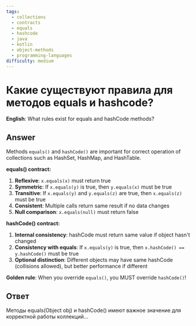 ```yaml
---
tags:
  - collections
  - contracts
  - equals
  - hashcode
  - java
  - kotlin
  - object-methods
  - programming-languages
difficulty: medium
---
```


# Какие существуют правила для методов equals и hashcode?

**English**: What rules exist for equals and hashCode methods?

## Answer

Methods `equals()` and `hashCode()` are important for correct operation of collections such as HashSet, HashMap, and HashTable.

**equals() contract:**
1. **Reflexive**: `x.equals(x)` must return true
2. **Symmetric**: If `x.equals(y)` is true, then `y.equals(x)` must be true
3. **Transitive**: If `x.equals(y)` and `y.equals(z)` are true, then `x.equals(z)` must be true
4. **Consistent**: Multiple calls return same result if no data changes
5. **Null comparison**: `x.equals(null)` must return false

**hashCode() contract:**
1. **Internal consistency**: hashCode must return same value if object hasn't changed
2. **Consistency with equals**: If `x.equals(y)` is true, then `x.hashCode() == y.hashCode()` must be true
3. **Optional distinction**: Different objects may have same hashCode (collisions allowed), but better performance if different

**Golden rule**: When you override `equals()`, you MUST override `hashCode()`!

## Ответ

Методы equals(Object obj) и hashCode() имеют важное значение для корректной работы коллекций...


